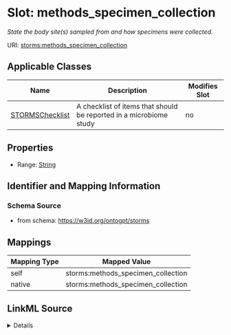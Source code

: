 

# Slot: methods_specimen_collection


_State the body site(s) sampled from and how specimens were collected._



URI: [storms:methods_specimen_collection](http://w3id.org/ontogpt/storms/methods_specimen_collection)



<!-- no inheritance hierarchy -->





## Applicable Classes

| Name | Description | Modifies Slot |
| --- | --- | --- |
| [STORMSChecklist](STORMSChecklist.md) | A checklist of items that should be reported in a microbiome study |  no  |







## Properties

* Range: [String](String.md)





## Identifier and Mapping Information







### Schema Source


* from schema: https://w3id.org/ontogpt/storms




## Mappings

| Mapping Type | Mapped Value |
| ---  | ---  |
| self | storms:methods_specimen_collection |
| native | storms:methods_specimen_collection |




## LinkML Source

<details>
```yaml
name: methods_specimen_collection
description: State the body site(s) sampled from and how specimens were collected.
from_schema: https://w3id.org/ontogpt/storms
rank: 1000
alias: methods_specimen_collection
owner: STORMSChecklist
domain_of:
- STORMSChecklist
slot_group: methods
range: string

```
</details>